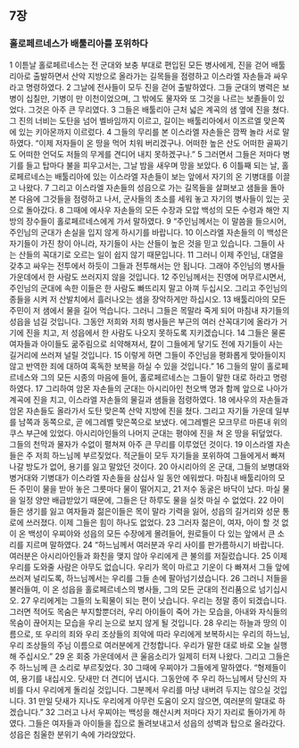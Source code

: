 ## 7장
### 홀로페르네스가 배툴리아를 포위하다
1 이튿날 홀로페르네스는 전 군대와 보충 부대로 편입된 모든 병사에게, 진을 걷어 배툴리아로 출발하면서 산악 지방으로 올라가는 길목들을 점령하고 이스라엘 자손들과 싸우라고 명령하였다.
2 그날에 전사들이 모두 진을 걷어 출발하였다. 그들 군대의 병력은 보병이 십칠만, 기병이 만 이천이었으며, 그 밖에도 물자와 또 그것을 나르는 보졸들이 있었다. 그것은 아주 큰 무리였다.
3 그들은 배툴리아 근처 넓은 계곡의 샘 옆에 진을 쳤다. 그 진의 너비는 도탄을 넘어 벨바임까지 이르고, 길이는 배툴리아에서 이즈르엘 맞은쪽에 있는 키아몬까지 이르렀다.
4 그들의 무리를 본 이스라엘 자손들은 깜짝 놀라 서로 말하였다. “이제 저자들이 온 땅을 먹어 치워 버리겠구나. 어떠한 높은 산도 어떠한 골짜기도 어떠한 언덕도 저들의 무게를 견디어 내지 못하겠구나.”
5 그러면서 그들은 저마다 병기를 들고 탑마다 불을 피우고서는, 그날 밤을 새우며 망을 보았다.
6 이틀째 되는 날, 홀로페르네스는 배툴리아에 있는 이스라엘 자손들이 보는 앞에서 자기의 온 기병대를 이끌고 나왔다.
7 그리고 이스라엘 자손들의 성읍으로 가는 길목들을 살펴보고 샘들을 돌아본 다음에 그것들을 점령하고 나서, 군사들의 초소를 세워 놓고 자기의 병사들이 있는 곳으로 돌아갔다.
8 그때에 에사우 자손들의 모든 수장과 모압 백성의 모든 수령과 해안 지방의 장수들이 홀로페르네스에게 가서 말하였다.
9 “주인님께서는 이 말씀을 들으시어, 주인님의 군대가 손실을 입지 않게 하시기를 바랍니다.
10 이스라엘 자손들의 이 백성은 자기들이 가진 창이 아니라, 자기들이 사는 산들이 높은 것을 믿고 있습니다. 그들이 사는 산들의 꼭대기로 오르는 일이 쉽지 않기 때문입니다.
11 그러니 이제 주인님, 대열을 갖추고 싸우는 전투에서 하듯이 그들과 전투해서는 안 됩니다. 그래야 주인님의 병사들 가운데에서 한 사람도 쓰러지지 않을 것입니다.
12 주인님께서는 진영에 머무르시면서, 주인님의 군대에 속한 이들은 한 사람도 빠뜨리지 말고 아껴 두십시오. 그리고 주인님의 종들을 시켜 저 산발치에서 흘러나오는 샘을 장악하게만 하십시오.
13 배툴리아의 모든 주민이 저 샘에서 물을 길어 먹습니다. 그러니 그들은 목말라 죽게 되어 마침내 자기들의 성읍을 넘길 것입니다. 그동안 저희와 저희 병사들은 부근의 여러 산꼭대기에 올라가 거기에 진을 치고, 저 성읍에서 한 사람도 나오지 못하도록 지키겠습니다.
14 그들은 물론 여자들과 아이들도 굶주림으로 쇠약해져서, 칼이 그들에게 닿기도 전에 자기들이 사는 길거리에 쓰러져 널릴 것입니다.
15 이렇게 하면 그들이 주인님을 평화롭게 맞아들이지 않고 반역한 죄에 대하여 혹독한 보복을 하실 수 있을 것입니다.”
16 그들의 말이 홀로페르네스와 그의 모든 시종의 마음에 들어, 홀로페르네스는 그들이 말한 대로 하라고 명령하였다.
17 그리하여 암몬 자손들의 군대는 아시리아인 천오백 명과 함께 앞으로 나아가 계곡에 진을 치고, 이스라엘 자손들의 물길과 샘들을 점령하였다.
18 에사우의 자손들과 암몬 자손들도 올라가서 도탄 맞은쪽 산악 지방에 진을 쳤다. 그리고 자기들 가운데 일부를 남쪽과 동쪽으로, 곧 에그레벨 맞은쪽으로 보냈다. 에그레벨은 모크무르 마른내 위의 쿠스 부근에 있었다. 아시리아인들의 나머지 군대는 평야에 진을 쳐 온 땅을 뒤덮었다. 그들의 천막과 물자가 수없이 펼쳐져 아주 큰 무리를 이루었던 것이다.
19 이스라엘 자손들은 주 저희 하느님께 부르짖었다. 적군들이 모두 자기들을 포위하여 그들에게서 빠져나갈 방도가 없어, 용기를 잃고 말았던 것이다.
20 아시리아의 온 군대, 그들의 보병대와 병거대와 기병대가 이스라엘 자손들을 삼십사 일 동안 에워쌌다. 마침내 배툴리아의 모든 주민이 물을 받아 놓은 그릇마다 물이 떨어지고,
21 저수 동굴은 바닥이 났다. 마실 물을 일정 양만 배급받았기 때문에, 그들은 단 하루도 물을 실컷 마실 수 없었다.
22 아이들은 생기를 잃고 여자들과 젊은이들은 목이 말라 기력을 잃어, 성읍의 길거리와 성문 통로에 쓰러졌다. 이제 그들은 힘이 하나도 없었다.
23 그러자 젊은이, 여자, 아이 할 것 없이 온 백성이 우찌야와 성읍의 모든 수장에게 몰려들어, 원로들이 다 있는 앞에서 큰 소리를 지르며 말하였다.
24 “하느님께서 여러분과 우리 사이를 판가름하시기 바랍니다. 여러분은 아시리아인들과 화친을 맺지 않아 우리에게 큰 불의를 저질렀습니다.
25 이제 우리를 도와줄 사람은 아무도 없습니다. 우리가 목이 마르고 기운이 다 빠져서 그들 앞에 쓰러져 널리도록, 하느님께서는 우리를 그들 손에 팔아넘기셨습니다.
26 그러니 저들을 불러들여, 이 온 성읍을 홀로페르네스의 병사들, 그의 모든 군대의 전리품으로 넘기십시오.
27 우리에게는 그들의 노획물이 되는 편이 낫습니다. 우리는 정말 종이 되겠습니다. 그러면 적어도 목숨은 부지할뿐더러, 우리 아이들이 죽어 가는 모습을, 아내와 자식들의 목숨이 끊어지는 모습을 우리 눈으로 보지 않게 될 것입니다.
28 우리는 하늘과 땅의 이름으로, 또 우리의 죄와 우리 조상들의 죄악에 따라 우리에게 보복하시는 우리의 하느님, 우리 조상들의 주님 이름으로 여러분에게 간청합니다. 우리가 말한 대로 바로 오늘 실행해 주십시오.”
29 온 회중 가운데에서 큰 울음소리가 일제히 터져 나왔다. 그리고 그들은 주 하느님께 큰 소리로 부르짖었다.
30 그때에 우찌야가 그들에게 말하였다. “형제들이여, 용기를 내십시오. 닷새만 더 견디어 냅시다. 그동안에 주 우리 하느님께서 당신의 자비를 다시 우리에게 돌리실 것입니다. 그분께서 우리를 마냥 내버려 두지는 않으실 것입니다.
31 만일 닷새가 지나도 우리에게 아무런 도움이 오지 않으면, 여러분의 말대로 하겠습니다.”
32 그러고 나서 우찌야는 백성을 해산시켜 저마다 자기 자리로 돌아가게 하였다. 그들은 여자들과 아이들을 집으로 돌려보내고서 성읍의 성벽과 탑으로 올라갔다. 성읍은 침울한 분위기 속에 가라앉았다.
